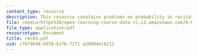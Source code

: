 ```yaml
---
content_type: resource
description: This resource conatains problems on probability in recitation three.
file: /media/https%3A/open-learning-course-data-rc.s3.amazonaws.com/6-041-probabilistic-systems-analysis-and-applied-probability-spring-2006/cf679648b678b17b7271a20084ecb212_rec03.pdf
file_type: application/pdf
resourcetype: Document
title: rec03.pdf
uid: cf679648-b678-b17b-7271-a20084ecb212
---
```

